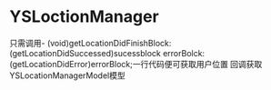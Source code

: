 # YSLoctionManager
只需调用- (void)getLocationDidFinishBlock:(getLocationDidSuccessed)sucessblock errorBolck:(getLocationDidError)errorBlock;一行代码便可获取用户位置
回调获取YSLocationManagerModel模型
